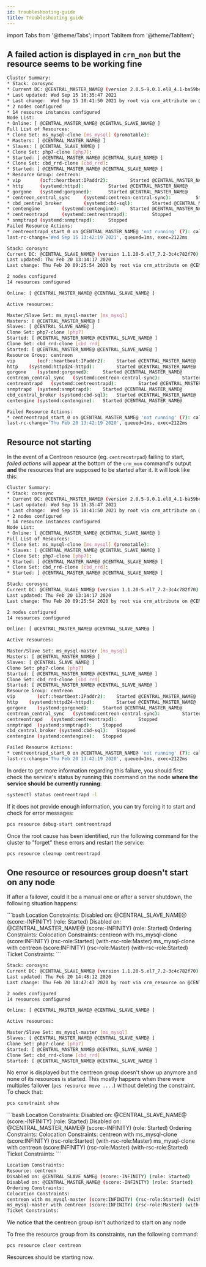 ```yaml
---
id: troubleshooting-guide
title: Troubleshooting guide
---
```

import Tabs from '@theme/Tabs';
import TabItem from '@theme/TabItem';


## A failed action is displayed in `crm_mon` but the resource seems to be working fine

<Tabs groupId="operating-systems">
<TabItem value="RHEL 8 / Oracle Linux 8" label="RHEL 8 / Oracle Linux 8">

```bash
Cluster Summary:
* Stack: corosync
* Current DC: @CENTRAL_MASTER_NAME@ (version 2.0.5-9.0.1.el8_4.1-ba59be7122) - partition with quorum
* Last updated: Wed Sep 15 16:35:47 2021
* Last change:  Wed Sep 15 10:41:50 2021 by root via crm_attribute on @CENTRAL_MASTER_NAME@
* 2 nodes configured
* 14 resource instances configured
Node List:
* Online: [ @CENTRAL_MASTER_NAME@ @CENTRAL_SLAVE_NAME@ ]
Full List of Resources:
* Clone Set: ms_mysql-clone [ms_mysql] (promotable):
* Masters: [ @CENTRAL_MASTER_NAME@ ]
* Slaves: [ @CENTRAL_SLAVE_NAME@ ]
* Clone Set: php7-clone [php7]:
* Started: [ @CENTRAL_MASTER_NAME@ @CENTRAL_SLAVE_NAME@ ]
* Clone Set: cbd_rrd-clone [cbd_rrd]:
* Started: [ @CENTRAL_MASTER_NAME@ @CENTRAL_SLAVE_NAME@ ]
* Resource Group: centreon:
* vip       (ocf::heartbeat:IPaddr2):        Started @CENTRAL_MASTER_NAME@
* http      (systemd:httpd):         Started @CENTRAL_MASTER_NAME@
* gorgone   (systemd:gorgoned):      Started @CENTRAL_MASTER_NAME@
* centreon_central_sync     (systemd:centreon-central-sync):         Started @CENTRAL_MASTER_NAME@
* cbd_central_broker        (systemd:cbd-sql):       Started @CENTRAL_MASTER_NAME@
* centengine        (systemd:centengine):    Started @CENTRAL_MASTER_NAME@
* centreontrapd     (systemd:centreontrapd):         Stopped
* snmptrapd (systemd:snmptrapd):     Stopped
Failed Resource Actions:
* centreontrapd_start_0 on @CENTRAL_MASTER_NAME@ 'not running' (7): call=82, status=complete, exitreason='',
last-rc-change='Wed Sep 15 13:42:19 2021', queued=1ms, exec=2122ms
```

</TabItem>
<TabItem value="RHEL 7 / CentOS 7" label="RHEL 7 / CentOS 7">

```bash
Stack: corosync
Current DC: @CENTRAL_SLAVE_NAME@ (version 1.1.20-5.el7_7.2-3c4c782f70) - partition with quorum
Last updated: Thu Feb 20 13:14:17 2020
Last change: Thu Feb 20 09:25:54 2020 by root via crm_attribute	on @CENTRAL_MASTER_NAME@

2 nodes configured
14 resources configured

Online: [ @CENTRAL_MASTER_NAME@ @CENTRAL_SLAVE_NAME@ ]

Active resources:

Master/Slave Set: ms_mysql-master [ms_mysql]
Masters: [ @CENTRAL_MASTER_NAME@ ]
Slaves: [ @CENTRAL_SLAVE_NAME@ ]
Clone Set: php7-clone [php7]
Started: [ @CENTRAL_MASTER_NAME@ @CENTRAL_SLAVE_NAME@ ]
Clone Set: cbd_rrd-clone [cbd_rrd]
Started: [ @CENTRAL_MASTER_NAME@ @CENTRAL_SLAVE_NAME@ ]
Resource Group: centreon
vip        (ocf::heartbeat:IPaddr2):	Started @CENTRAL_MASTER_NAME@
http	(systemd:httpd24-httpd):        Started @CENTRAL_MASTER_NAME@
gorgone    (systemd:gorgoned):     Started @CENTRAL_MASTER_NAME@
centreon_central_sync	(systemd:centreon-central-sync):        Started @CENTRAL_MASTER_NAME@
centreontrapd	(systemd:centreontrapd):        Started @CENTRAL_MASTER_NAME@
snmptrapd  (systemd:snmptrapd):    Started @CENTRAL_MASTER_NAME@
cbd_central_broker (systemd:cbd-sql):	Started @CENTRAL_MASTER_NAME@
centengine (systemd:centengine):   Started @CENTRAL_MASTER_NAME@

Failed Resource Actions:
* centreontrapd_start_0 on @CENTRAL_MASTER_NAME@ 'not running' (7): call=82, status=complete, exitreason='',
last-rc-change='Thu Feb 20 13:42:19 2020', queued=1ms, exec=2122ms
```
</TabItem>
</Tabs>

## Resource not starting

In the event of a Centreon resource (eg. `centreontrpad`) failing to start, *failed actions* will appear at the bottom of the `crm_mon` command's output **and** the resources that are supposed to be started after it. It will look like this:

<Tabs groupId="operating-systems">
<TabItem value="RHEL 8 / Oracle Linux 8" label="RHEL 8 / Oracle Linux 8">

```bash
Cluster Summary:
* Stack: corosync
* Current DC: @CENTRAL_MASTER_NAME@ (version 2.0.5-9.0.1.el8_4.1-ba59be7122) - partition with quorum
* Last updated: Wed Sep 15 16:35:47 2021
* Last change:  Wed Sep 15 10:41:50 2021 by root via crm_attribute on @CENTRAL_MASTER_NAME@
* 2 nodes configured
* 14 resource instances configured
Node List:
* Online: [ @CENTRAL_MASTER_NAME@ @CENTRAL_SLAVE_NAME@ ]
Full List of Resources:
* Clone Set: ms_mysql-clone [ms_mysql] (promotable):
* Slaves: [ @CENTRAL_MASTER_NAME@ @CENTRAL_SLAVE_NAME@ ]
* Clone Set: php7-clone [php7]:
* Started: [ @CENTRAL_MASTER_NAME@ @CENTRAL_SLAVE_NAME@ ]
* Clone Set: cbd_rrd-clone [cbd_rrd]:
* Started: [ @CENTRAL_MASTER_NAME@ @CENTRAL_SLAVE_NAME@ ]
```

</TabItem>
<TabItem value="RHEL 7 / CentOS 7" label="RHEL 7 / CentOS 7">

```bash
Stack: corosync
Current DC: @CENTRAL_SLAVE_NAME@ (version 1.1.20-5.el7_7.2-3c4c782f70) - partition with quorum
Last updated: Thu Feb 20 13:14:17 2020
Last change: Thu Feb 20 09:25:54 2020 by root via crm_attribute	on @CENTRAL_MASTER_NAME@

2 nodes configured
14 resources configured

Online: [ @CENTRAL_MASTER_NAME@ @CENTRAL_SLAVE_NAME@ ]

Active resources:

Master/Slave Set: ms_mysql-master [ms_mysql]
Masters: [ @CENTRAL_MASTER_NAME@ ]
Slaves: [ @CENTRAL_SLAVE_NAME@ ]
Clone Set: php7-clone [php7]
Started: [ @CENTRAL_MASTER_NAME@ @CENTRAL_SLAVE_NAME@ ]
Clone Set: cbd_rrd-clone [cbd_rrd]
Started: [ @CENTRAL_MASTER_NAME@ @CENTRAL_SLAVE_NAME@ ]
Resource Group: centreon
vip        (ocf::heartbeat:IPaddr2):	Started @CENTRAL_MASTER_NAME@
http	(systemd:httpd24-httpd):        Started @CENTRAL_MASTER_NAME@
gorgone    (systemd:gorgoned):     Started @CENTRAL_MASTER_NAME@
centreon_central_sync	(systemd:centreon-central-sync):        Started @CENTRAL_MASTER_NAME@
centreontrapd	(systemd:centreontrapd):        Stopped
snmptrapd  (systemd:snmptrapd):    Stopped
cbd_central_broker (systemd:cbd-sql):	Stopped
centengine (systemd:centengine):   Stopped

Failed Resource Actions:
* centreontrapd_start_0 on @CENTRAL_MASTER_NAME@ 'not running' (7): call=82, status=complete, exitreason='',
last-rc-change='Thu Feb 20 13:42:19 2020', queued=1ms, exec=2122ms
```
</TabItem>
</Tabs>

In order to get more information regarding this failure, you should first check the service's status by running this command on the node **where the service should be currently running**:

```bash
systemctl status centreontrapd -l
```

If it does not provide enough information, you can try forcing it to start and check for error messages:

```bash
pcs resource debug-start centreontrapd
```

Once the root cause has been identified, run the following command for the cluster to "forget" these errors and restart the service:

```bash
pcs resource cleanup centreontrapd
```

## One resource or resources group doesn't start on any node

If after a failover, could it be a manual one or after a server shutdown, the following situation happens:

<Tabs groupId="operating-systems">
<TabItem value="RHEL 8 / Oracle Linux 8" label="RHEL 8 / Oracle Linux 8">
```bash
Location Constraints:
Disabled on: @CENTRAL_SLAVE_NAME@ (score:-INFINITY) (role: Started)
Disabled on: @CENTRAL_MASTER_NAME@ (score:-INFINITY) (role: Started)
Ordering Constraints:
Colocation Constraints:
centreon with ms_mysql-clone (score:INFINITY) (rsc-role:Started) (with-rsc-role:Master)
ms_mysql-clone with centreon (score:INFINITY) (rsc-role:Master) (with-rsc-role:Started)
Ticket Constraints:
```

</TabItem>
<TabItem value="RHEL 7 / CentOS 7" label="RHEL 7 / CentOS 7">

```bash
Stack: corosync
Current DC: @CENTRAL_SLAVE_NAME@ (version 1.1.20-5.el7_7.2-3c4c782f70) - partition with quorum
Last updated: Thu Feb 20 14:48:12 2020
Last change: Thu Feb 20 14:47:47 2020 by root via crm_resource on @CENTRAL_MASTER_NAME@

2 nodes configured
14 resources configured

Online: [ @CENTRAL_MASTER_NAME@ @CENTRAL_SLAVE_NAME@ ]

Active resources:

Master/Slave Set: ms_mysql-master [ms_mysql]
Slaves: [ @CENTRAL_MASTER_NAME@ @CENTRAL_SLAVE_NAME@ ]
Clone Set: php7-clone [php7]
Started: [ @CENTRAL_MASTER_NAME@ @CENTRAL_SLAVE_NAME@ ]
Clone Set: cbd_rrd-clone [cbd_rrd]
Started: [ @CENTRAL_MASTER_NAME@ @CENTRAL_SLAVE_NAME@ ]
```
</TabItem>
</Tabs>

No error is displayed but the centreon group doesn't show up anymore and none of its resources is started. This mostly happens when there were multiples failover (`pcs resource move ....`) without deleting the constraint. To check that:

```bash
pcs constraint show
```

<Tabs groupId="operating-systems">
<TabItem value="RHEL 8 / Oracle Linux 8" label="RHEL 8 / Oracle Linux 8">
```bash
Location Constraints:
Disabled on: @CENTRAL_SLAVE_NAME@ (score:-INFINITY) (role: Started)
Disabled on: @CENTRAL_MASTER_NAME@ (score:-INFINITY) (role: Started)
Ordering Constraints:
Colocation Constraints:
centreon with ms_mysql-clone (score:INFINITY) (rsc-role:Started) (with-rsc-role:Master)
ms_mysql-clone with centreon (score:INFINITY) (rsc-role:Master) (with-rsc-role:Started)
Ticket Constraints:
```

</TabItem>
<TabItem value="RHEL 7 / CentOS 7" label="RHEL 7 / CentOS 7">

```bash
Location Constraints:
Resource: centreon
Disabled on: @CENTRAL_SLAVE_NAME@ (score:-INFINITY) (role: Started)
Disabled on: @CENTRAL_MASTER_NAME@ (score:-INFINITY) (role: Started)
Ordering Constraints:
Colocation Constraints:
centreon with ms_mysql-master (score:INFINITY) (rsc-role:Started) (with-rsc-role:Master)
ms_mysql-master with centreon (score:INFINITY) (rsc-role:Master) (with-rsc-role:Started)
Ticket Constraints:
```
</TabItem>
</Tabs>

We notice that the centreon group isn't authorized to start on any node

To free the resource group from its constraints, run the following command:

```bash
pcs resource clear centreon
```

Resources should be starting now.
